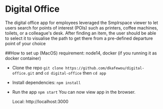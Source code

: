 # Digital Office
The digital office app for employees leveraged the Smplrspace viewer to let users search for points of interest (POIs) such as printers, coffee machines, toilets, or a colleague's desk.
After finding an item, the user should be able to select it to visualise the path to get there from a pre-defined departure point of your choice

##How to set up (MacOS)
requirement: node14, docker (if you running it as docker container)

- Clone the repo `git clone https://github.com/dkafewou/digital-office.git` and `cd digital-office` then `cd app`

- Install dependencies: `npm install`

- Run the app `npm start` You can now view app in the browser.

  Local:            http://localhost:3000


